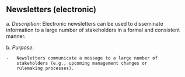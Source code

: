 ## Newsletters (electronic)

a.  *Description*: Electronic newsletters can be used to disseminate
    information to a large number of stakeholders in a formal and
    consistent manner.

b.  *Purpose*:

    -   Newsletters communicate a message to a large number of
        stakeholders (e.g., upcoming management changes or
        rulemaking processes).